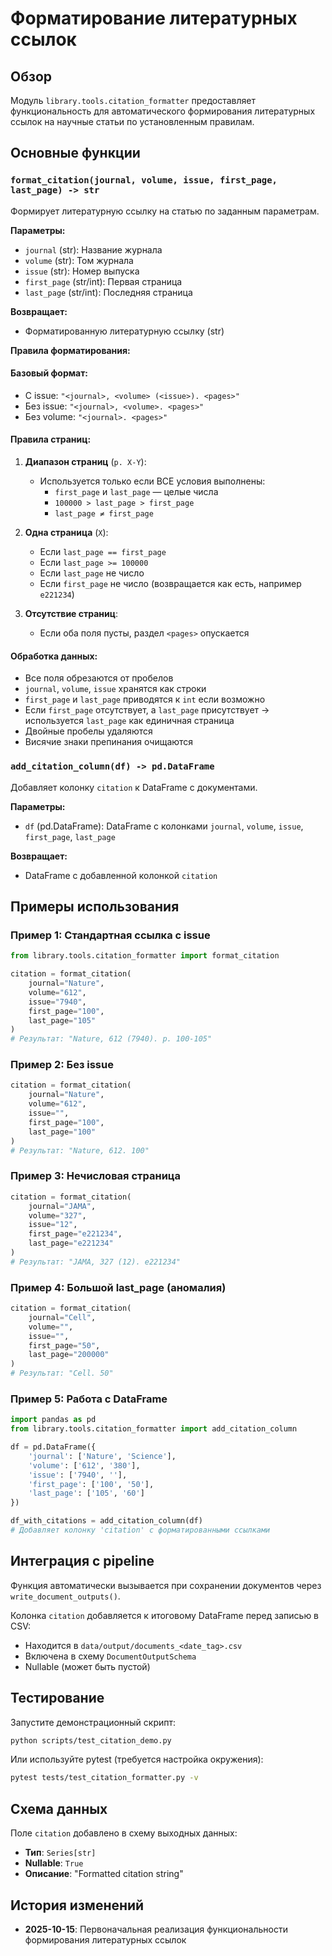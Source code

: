 # Форматирование литературных ссылок

## Обзор

Модуль `library.tools.citation_formatter` предоставляет функциональность для автоматического формирования литературных ссылок на научные статьи по установленным правилам.

## Основные функции

### `format_citation(journal, volume, issue, first_page, last_page) -> str`

Формирует литературную ссылку на статью по заданным параметрам.

**Параметры:**
- `journal` (str): Название журнала
- `volume` (str): Том журнала
- `issue` (str): Номер выпуска
- `first_page` (str/int): Первая страница
- `last_page` (str/int): Последняя страница

**Возвращает:**
- Форматированную литературную ссылку (str)

**Правила форматирования:**

#### Базовый формат:
- С issue: `"<journal>, <volume> (<issue>). <pages>"`
- Без issue: `"<journal>, <volume>. <pages>"`
- Без volume: `"<journal>. <pages>"`

#### Правила страниц:

1. **Диапазон страниц** (`p. X-Y`):
   - Используется только если ВСЕ условия выполнены:
     - `first_page` и `last_page` — целые числа
     - `100000 > last_page > first_page`
     - `last_page ≠ first_page`

2. **Одна страница** (`X`):
   - Если `last_page == first_page`
   - Если `last_page >= 100000`
   - Если `last_page` не число
   - Если `first_page` не число (возвращается как есть, например `e221234`)

3. **Отсутствие страниц**:
   - Если оба поля пусты, раздел `<pages>` опускается

#### Обработка данных:
- Все поля обрезаются от пробелов
- `journal`, `volume`, `issue` хранятся как строки
- `first_page` и `last_page` приводятся к `int` если возможно
- Если `first_page` отсутствует, а `last_page` присутствует → используется `last_page` как единичная страница
- Двойные пробелы удаляются
- Висячие знаки препинания очищаются

### `add_citation_column(df) -> pd.DataFrame`

Добавляет колонку `citation` к DataFrame с документами.

**Параметры:**
- `df` (pd.DataFrame): DataFrame с колонками `journal`, `volume`, `issue`, `first_page`, `last_page`

**Возвращает:**
- DataFrame с добавленной колонкой `citation`

## Примеры использования

### Пример 1: Стандартная ссылка с issue
```python
from library.tools.citation_formatter import format_citation

citation = format_citation(
    journal="Nature",
    volume="612",
    issue="7940",
    first_page="100",
    last_page="105"
)
# Результат: "Nature, 612 (7940). p. 100-105"
```

### Пример 2: Без issue
```python
citation = format_citation(
    journal="Nature",
    volume="612",
    issue="",
    first_page="100",
    last_page="100"
)
# Результат: "Nature, 612. 100"
```

### Пример 3: Нечисловая страница
```python
citation = format_citation(
    journal="JAMA",
    volume="327",
    issue="12",
    first_page="e221234",
    last_page="e221234"
)
# Результат: "JAMA, 327 (12). e221234"
```

### Пример 4: Большой last_page (аномалия)
```python
citation = format_citation(
    journal="Cell",
    volume="",
    issue="",
    first_page="50",
    last_page="200000"
)
# Результат: "Cell. 50"
```

### Пример 5: Работа с DataFrame
```python
import pandas as pd
from library.tools.citation_formatter import add_citation_column

df = pd.DataFrame({
    'journal': ['Nature', 'Science'],
    'volume': ['612', '380'],
    'issue': ['7940', ''],
    'first_page': ['100', '50'],
    'last_page': ['105', '60']
})

df_with_citations = add_citation_column(df)
# Добавляет колонку 'citation' с форматированными ссылками
```

## Интеграция с pipeline

Функция автоматически вызывается при сохранении документов через `write_document_outputs()`.

Колонка `citation` добавляется к итоговому DataFrame перед записью в CSV:
- Находится в `data/output/documents_<date_tag>.csv`
- Включена в схему `DocumentOutputSchema`
- Nullable (может быть пустой)

## Тестирование

Запустите демонстрационный скрипт:
```bash
python scripts/test_citation_demo.py
```

Или используйте pytest (требуется настройка окружения):
```bash
pytest tests/test_citation_formatter.py -v
```

## Схема данных

Поле `citation` добавлено в схему выходных данных:
- **Тип**: `Series[str]`
- **Nullable**: `True`
- **Описание**: "Formatted citation string"

## История изменений

- **2025-10-15**: Первоначальная реализация функциональности формирования литературных ссылок

